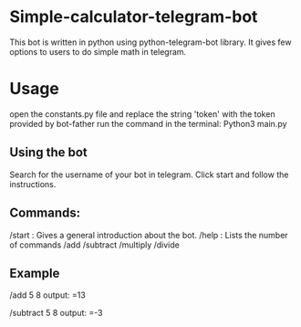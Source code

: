 # Simple-calculator-telegram-bot
This bot is written in python using python-telegram-bot library. It gives few options to users to do simple math in telegram.

# Usage
open the constants.py file and replace the string 'token' with the token provided by bot-father
run the command in the terminal: Python3 main.py

<h2>Using the bot</h2>
Search for the username of your bot in telegram.
Click start and follow the instructions.

<h2>Commands:</h2>
/start : Gives a general introduction about the bot.
/help : Lists the number of commands
/add <number 1> <number 2>
/subtract <number 1> <number 2>
/multiply <number 1> <number 2>
/divide <number 1> <number 2>

<h2>Example</h2>
/add 5 8
output: =13

/subtract 5 8
output: =-3
